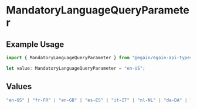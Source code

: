 # MandatoryLanguageQueryParameter

## Example Usage

```typescript
import { MandatoryLanguageQueryParameter } from "@egain/egain-api-typescript/models";

let value: MandatoryLanguageQueryParameter = "en-US";
```

## Values

```typescript
"en-US" | "fr-FR" | "en-GB" | "es-ES" | "it-IT" | "nl-NL" | "da-DA" | "sv-SE" | "pt-PT" | "fi-FI" | "no-NB" | "no-NN" | "ja-JA" | "de-DE" | "pt-BR" | "zh-CN" | "zh-TW" | "ko-KO" | "ru-RU" | "el-EL" | "tr-TR" | "pl-PL" | "cs-CS" | "sk-SK" | "hu-HU" | "sr-SR" | "ar-SA" | "hr-HR" | "ro-RO" | "th-TH"
```